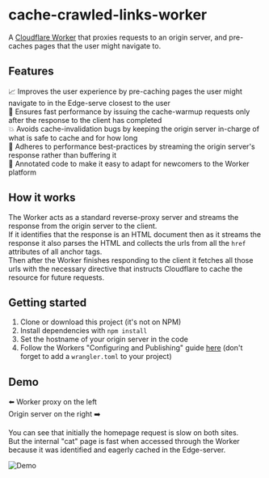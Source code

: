 # cache-crawled-links-worker

A [Cloudflare Worker](https://workers.cloudflare.com) that proxies requests to an origin server, and pre-caches pages that the user might navigate to.

## Features

📈 Improves the user experience by pre-caching pages the user might navigate to in the Edge-serve closest to the user  
🚀 Ensures fast performance by issuing the cache-warmup requests only after the response to the client has completed  
💥 Avoids cache-invalidation bugs by keeping the origin server in-charge of what is safe to cache and for how long  
🚰 Adheres to performance best-practices by streaming the origin server's response rather than buffering it  
📝 Annotated code to make it easy to adapt for newcomers to the Worker platform  

## How it works

The Worker acts as a standard reverse-proxy server and streams the response from the origin server to the client.  
If it identifies that the response is an HTML document then as it streams the response it also parses the HTML and collects the urls from all the `href` attributes of all anchor tags.  
Then after the Worker finishes responding to the client it fetches all those urls with the necessary directive that instructs Cloudflare to cache the resource for future requests.

## Getting started

1. Clone or download this project (it's not on NPM)
1. Install dependencies with `npm install`
2. Set the hostname of your origin server in the code
3. Follow the Workers "Configuring and Publishing" guide [here](https://workers.cloudflare.com/docs/quickstart/configuring-and-publishing/) (don't forget to add a `wrangler.toml` to your project)

## Demo

⬅️ Worker proxy on the left  
Origin server on the right ➡️

You can see that initially the homepage request is slow on both sites.  
But the internal "cat" page is fast when accessed through the Worker because it was identified and eagerly cached in the Edge-server.

![Demo](/cache-crawled-links-worker-min.gif)
